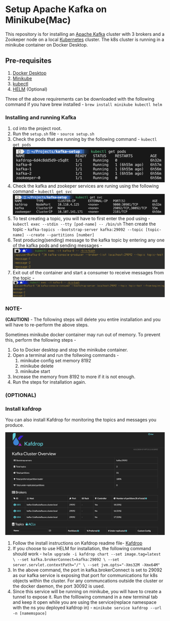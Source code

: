 # Setup Apache Kafka on Minikube(Mac)

This repository is for installing an [Apache Kafka](https://kafka.apache.org) cluster with 3 brokers and a Zookeper node on a local [Kubernetes](https://kubernetes.io) cluster. The k8s cluster is running in a minikube container on Docker Desktop.

## Pre-requisites
1. [Docker Desktop](https://docs.docker.com/desktop/install/mac-install/)
2. [Minikube](https://minikube.sigs.k8s.io/docs/start/?arch=%2Fmacos%2Fx86-64%2Fstable%2Fbinary+download)
3. [kubectl](https://kubernetes.io/docs/reference/kubectl/)
4. [HELM](https://helm.sh) (Optional)

Three of the above requirements can be downloaded with the following command if you have brew installed - 
`brew install minikube kubectl helm`

### Installing and running Kafka

1. cd into the project root.
2. Run the `setup.sh` file - 
   `source setup.sh`
3. Check the pods that are running by the following command -
`kubectl get pods`
![alt text](images/kafka-pods.png)
4. Check the kafka and zookeper services are runing using the following command - 
`kubectl get svc`
![alt text](images/kafka-svc.png)
5. To test creating a topic, you will have to first enter the pod using - 
   `kubectl exec --stdin --tty [pod-name] -- /bin/sh`
   Then create the topic -
   `kafka-topics --bootstrap-server kafka:29092 --topic [topic-name] --create --partitions [number]`
5. Test producing(sending) message to the kafka topic by entering any one of the kafka pods and sending messages - 
![alt text](images/produce-kafka-msgs.png)
6. Exit out of the container and start a consumer to receive messages from the topic - 
 ![alt text](images/consume-kafka-msgs.png)

### NOTE-
**(CAUTION)** - The following steps will delete you entire installation and you will have to re-perform the above steps.

Sometimes minikube docker container may run out of memory. To prevent this, perform the following steps - 
1. Go to Docker desktop and stop the minikube container.
2. Open a terminal and run the follwoing commands - 
   1. minikube config set memory 8192
   2. minikube delete
   3. minikube start
3. Increase the memory from 8192 to more if it is not enough.
4. Run the steps for installation again.

### (OPTIONAL)
### Install kafdrop 
You can also install Kafdrop for monitoring the topics and messages you produce.

![alt text](images/Kafdrop-preview.png)

1. Follow the install instructions on Kafdrop readme file-
   [Kafdrop](https://github.com/obsidiandynamics/kafdrop/tree/master?tab=readme-ov-file)
2. If you choose to use HELM for installation, the following command should work - 
   `helm upgrade -i kafdrop chart --set image.tag=latest \
   --set kafka.brokerConnect=kafka:29092 \
   --set server.servlet.contextPath="/" \
   --set jvm.opts="-Xms32M -Xmx64M"`
3. In the above command, the port in kafka.brokerConnect is set to 29092 as our kafka service is exposing that port for communications for k8s objects within the cluster. For any communcations outside the cluster or the docker daemon, the port 30092 is used.
4. Since this service will be running on minikube, you will have to create a tunnel to expose it. Run the folllowing command in a new terminal tab and keep it open while you are using the service(replace namespace with the ns you deployed kafdrop in) - 
   `minikube service kafdrop --url -n [namemspace]`
